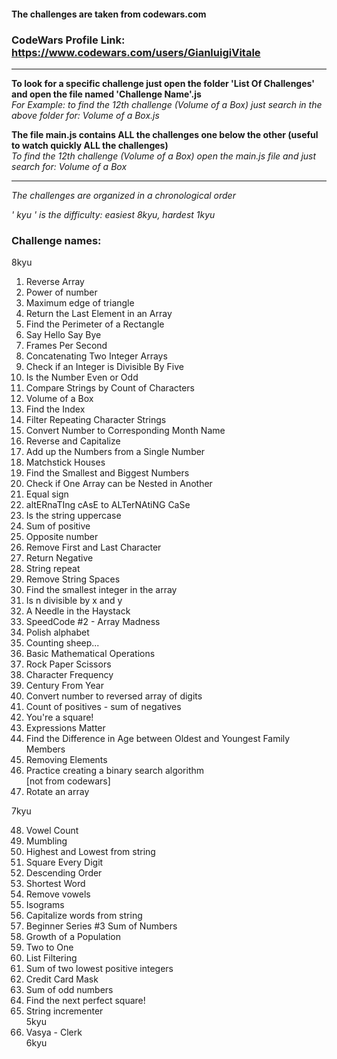 #### The challenges are taken from codewars.com
### CodeWars Profile Link: https://www.codewars.com/users/GianluigiVitale
***
**To look for a specific challenge just open the folder 'List Of Challenges' and open the file named 'Challenge Name'.js**   
_For Example: to find the 12th challenge (Volume of a Box) just search in the above folder for: Volume of a Box.js_

**The file main.js contains ALL the challenges one below the other (useful to watch quickly ALL the challenges)**   
_To find the 12th challenge (Volume of a Box) open the main.js file and just search for: Volume of a Box_
***
_The challenges are organized in a chronological order_

_' kyu ' is the difficulty: easiest 8kyu, hardest 1kyu_
### Challenge names:
8kyu
1. Reverse Array
2. Power of number
3. Maximum edge of triangle
4. Return the Last Element in an Array
5. Find the Perimeter of a Rectangle
6. Say Hello Say Bye
7. Frames Per Second
8. Concatenating Two Integer Arrays
9. Check if an Integer is Divisible By Five
10. Is the Number Even or Odd
11. Compare Strings by Count of Characters
12. Volume of a Box
13. Find the Index
14. Filter Repeating Character Strings
15. Convert Number to Corresponding Month Name
16. Reverse and Capitalize
17. Add up the Numbers from a Single Number
18. Matchstick Houses
19. Find the Smallest and Biggest Numbers
20. Check if One Array can be Nested in Another
21. Equal sign
22. altERnaTIng cAsE to ALTerNAtiNG CaSe
23. Is the string uppercase
24. Sum of positive
25. Opposite number
26. Remove First and Last Character
27. Return Negative
28. String repeat
29. Remove String Spaces
30. Find the smallest integer in the array
31. Is n divisible by x and y
32. A Needle in the Haystack
33. SpeedCode #2 - Array Madness
34. Polish alphabet
35. Counting sheep...
36. Basic Mathematical Operations
37. Rock Paper Scissors
38. Character Frequency
39. Century From Year
40. Convert number to reversed array of digits
41. Count of positives - sum of negatives
42. You're a square!
43. Expressions Matter
44. Find the Difference in Age between Oldest and Youngest Family Members
45. Removing Elements
46. Practice creating a binary search algorithm   
    [not from codewars]
47. Rotate an array

7kyu

48. Vowel Count
49. Mumbling
50. Highest and Lowest from string
51. Square Every Digit
52. Descending Order
53. Shortest Word
54. Remove vowels
55. Isograms
56. Capitalize words from string
57. Beginner Series #3 Sum of Numbers
58. Growth of a Population
59. Two to One
60. List Filtering
61. Sum of two lowest positive integers
62. Credit Card Mask
63. Sum of odd numbers
64. Find the next perfect square!
65. String incrementer   
    5kyu
66. Vasya - Clerk   
    6kyu
